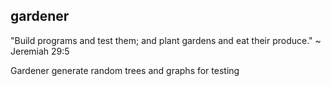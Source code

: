 ## gardener

"Build programs and test them; and plant gardens and eat their produce." ~ Jeremiah 29:5

Gardener generate random trees and graphs for testing
